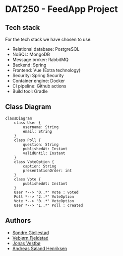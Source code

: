 # DAT250 - FeedApp Project
## Tech stack
For the tech stack we have chosen to use:
- Relational database: PostgreSQL
- NoSQL: MongoDB
- Message broker: RabbitMQ
- Backend: Spring
- Frontend: Vue (Extra technology)
- Security: Spring Security
- Container engine: Docker
- CI pipeline: Github actions
- Build tool: Gradle
## Class Diagram
```mermaid
classDiagram 
    class User {
        username: String
        email: String
    }    
    class Poll {
        question: String
        publishedAt: Instant
        validUntil: Instant
    }
    class VoteOption {
        caption: String
        presentationOrder: int
    }
    class Vote {
        publishedAt: Instant
    }
    User *--> "0..*" Vote : voted
    Poll *--> "2..*" VoteOption 
    Vote *--> "0..*" VoteOption
    User *--> "1..*" Poll : created
```
## Authors
- [Sondre Gjellestad](https://github.com/sondregj)
- [Vebjørn Fjeldstad](https://github.com/602822)
- [Jonas Vestbø](https://github.com/h598999)
- [Andreas Søland Henriksen](https://github.com/andreashenriksen)
